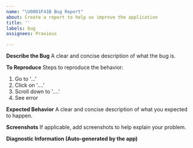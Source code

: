 ```yaml
---
name: "\U0001F41B Bug Report"
about: Create a report to help us improve the application
title: ''
labels: bug
assignees: Praxious

---
```


**Describe the Bug**
A clear and concise description of what the bug is.

**To Reproduce**
Steps to reproduce the behavior:
1. Go to '...'
2. Click on '....'
3. Scroll down to '....'
4. See error

**Expected Behavior**
A clear and concise description of what you expected to happen.

**Screenshots**
If applicable, add screenshots to help explain your problem.

**Diagnostic Information (Auto-generated by the app)**
